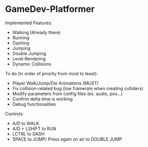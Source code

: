 # GameDev-Platformer

Implemented Features:
- Walking (Already there)
- Running
- Dashing
- Jumping
- Double Jumping
- Level Rendering
- Dynamic Collisions

To do (in order of priority from most to least):
- Player Walk/Jump/Die Animations *(MUST)*
- Fix collision-related bug (low framerate when creating colliders)
- Modify parameters from config files (ex. audio, pos...)
- Confirm delta time is working
- Debug functionalities

Controls:
- A/D to WALK
- A/D + LSHIFT to RUN
- LCTRL to DASH
- SPACE to JUMP/ Press again on air to DOUBLE JUMP